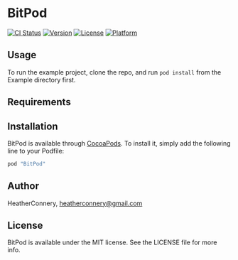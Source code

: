 # BitPod

[![CI Status](http://img.shields.io/travis/HeatherConnery/BitPod.svg?style=flat)](https://travis-ci.org/HeatherConnery/BitPod)
[![Version](https://img.shields.io/cocoapods/v/BitPod.svg?style=flat)](http://cocoapods.org/pods/BitPod)
[![License](https://img.shields.io/cocoapods/l/BitPod.svg?style=flat)](http://cocoapods.org/pods/BitPod)
[![Platform](https://img.shields.io/cocoapods/p/BitPod.svg?style=flat)](http://cocoapods.org/pods/BitPod)

## Usage

To run the example project, clone the repo, and run `pod install` from the Example directory first.

## Requirements

## Installation

BitPod is available through [CocoaPods](http://cocoapods.org). To install
it, simply add the following line to your Podfile:

```ruby
pod "BitPod"
```

## Author

HeatherConnery, heatherconnery@gmail.com

## License

BitPod is available under the MIT license. See the LICENSE file for more info.

